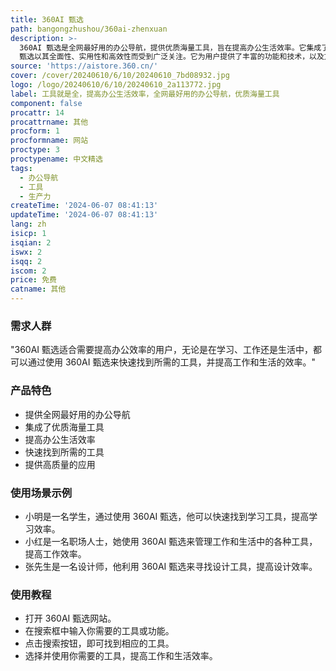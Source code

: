 ```yaml
---
title: 360AI 甄选
path: bangongzhushou/360ai-zhenxuan
description: >-
  360AI 甄选是全网最好用的办公导航，提供优质海量工具，旨在提高办公生活效率。它集成了各种工具，方便用户快速找到所需的工具，并提供高质量的应用。360AI
  甄选以其全面性、实用性和高效性而受到广泛关注。它为用户提供了丰富的功能和技术，以及方便的用户界面和操作方式。
source: 'https://aistore.360.cn/'
cover: /cover/20240610/6/10/20240610_7bd08932.jpg
logo: /logo/20240610/6/10/20240610_2a113772.jpg
label: 工具就是全，提高办公生活效率，全网最好用的办公导航，优质海量工具
component: false
procattr: 14
procattrname: 其他
procform: 1
procformname: 网站
proctype: 3
proctypename: 中文精选
tags:
  - 办公导航
  - 工具
  - 生产力
createTime: '2024-06-07 08:41:13'
updateTime: '2024-06-07 08:41:13'
lang: zh
isicp: 1
isqian: 2
iswx: 2
isqq: 2
iscom: 2
price: 免费
catname: 其他
---
```




### 需求人群
"360AI 甄选适合需要提高办公效率的用户，无论是在学习、工作还是生活中，都可以通过使用 360AI 甄选来快速找到所需的工具，并提高工作和生活的效率。"

### 产品特色
* 提供全网最好用的办公导航
* 集成了优质海量工具
* 提高办公生活效率
* 快速找到所需的工具
* 提供高质量的应用

### 使用场景示例
* 小明是一名学生，通过使用 360AI 甄选，他可以快速找到学习工具，提高学习效率。
* 小红是一名职场人士，她使用 360AI 甄选来管理工作和生活中的各种工具，提高工作效率。
* 张先生是一名设计师，他利用 360AI 甄选来寻找设计工具，提高设计效率。

### 使用教程
* 打开 360AI 甄选网站。
* 在搜索框中输入你需要的工具或功能。
* 点击搜索按钮，即可找到相应的工具。
* 选择并使用你需要的工具，提高工作和生活效率。

  
